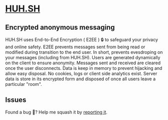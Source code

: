 # [HUH.SH](https://huh.sh)

## Encrypted anonymous messaging
HUH.SH uses End-to-End Encryption ( E2EE ) 🔒 to safeguard your privacy and online safety. E2EE prevents messages sent from being read or modified during transition to the end user. In short, prevents evesdroping on your messages (including from HUH.SH). Users are generated dynamically on the client to ensure anonymity. Messages sent and received are cleared once the user disconnects. Data is keep in memory to prevent hijacking and allow easy disposal. No cookies, logs or client side analytics exist. Server data is store in its encrypted form and disposed of once all users leave a particular "room".

## Issues
Found a bug 🐛? Help me squash it by [reporting it](https://github.com/adelinosousa/huh.sh/issues/new).
